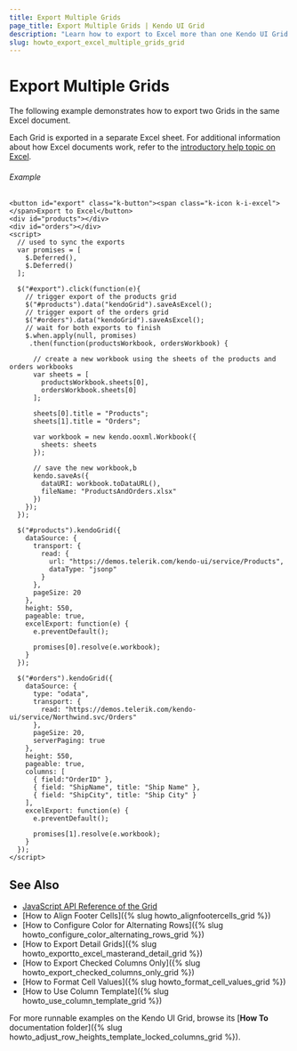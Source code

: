 ```yaml
---
title: Export Multiple Grids
page_title: Export Multiple Grids | Kendo UI Grid
description: "Learn how to export to Excel more than one Kendo UI Grid."
slug: howto_export_excel_multiple_grids_grid
---
```


# Export Multiple Grids

The following example demonstrates how to export two Grids in the same Excel document.

Each Grid is exported in a separate Excel sheet. For additional information about how Excel documents work, refer to the [introductory help topic on Excel](/framework/excel/introduction#create-excel-document).

###### Example

```dojo
<button id="export" class="k-button"><span class="k-icon k-i-excel"></span>Export to Excel</button>
<div id="products"></div>
<div id="orders"></div>
<script>
  // used to sync the exports
  var promises = [
    $.Deferred(),
    $.Deferred()
  ];

  $("#export").click(function(e){
    // trigger export of the products grid
    $("#products").data("kendoGrid").saveAsExcel();
    // trigger export of the orders grid
    $("#orders").data("kendoGrid").saveAsExcel();
    // wait for both exports to finish
    $.when.apply(null, promises)
     .then(function(productsWorkbook, ordersWorkbook) {

      // create a new workbook using the sheets of the products and orders workbooks
      var sheets = [
        productsWorkbook.sheets[0],
        ordersWorkbook.sheets[0]
      ];

      sheets[0].title = "Products";
      sheets[1].title = "Orders";

      var workbook = new kendo.ooxml.Workbook({
        sheets: sheets
      });

      // save the new workbook,b
      kendo.saveAs({
        dataURI: workbook.toDataURL(),
        fileName: "ProductsAndOrders.xlsx"
      })
    });
  });

  $("#products").kendoGrid({
    dataSource: {
      transport: {
        read: {
          url: "https://demos.telerik.com/kendo-ui/service/Products",
          dataType: "jsonp"
        }
      },
      pageSize: 20
    },
    height: 550,
    pageable: true,
    excelExport: function(e) {
      e.preventDefault();

      promises[0].resolve(e.workbook);
    }
  });

  $("#orders").kendoGrid({
    dataSource: {
      type: "odata",
      transport: {
        read: "https://demos.telerik.com/kendo-ui/service/Northwind.svc/Orders"
      },
      pageSize: 20,
      serverPaging: true
    },
    height: 550,
    pageable: true,
    columns: [
      { field:"OrderID" },
      { field: "ShipName", title: "Ship Name" },
      { field: "ShipCity", title: "Ship City" }
    ],
    excelExport: function(e) {
      e.preventDefault();

      promises[1].resolve(e.workbook);
    }
  });
</script>
```

## See Also

* [JavaScript API Reference of the Grid](/api/javascript/ui/grid/configuration/excel)
* [How to Align Footer Cells]({% slug howto_alignfootercells_grid %})
* [How to Configure Color for Alternating Rows]({% slug howto_configure_color_alternating_rows_grid %})
* [How to Export Detail Grids]({% slug howto_exportto_excel_masterand_detail_grid %})
* [How to Export Checked Columns Only]({% slug howto_export_checked_columns_only_grid %})
* [How to Format Cell Values]({% slug howto_format_cell_values_grid %})
* [How to Use Column Template]({% slug howto_use_column_template_grid %})

For more runnable examples on the Kendo UI Grid, browse its [**How To** documentation folder]({% slug howto_adjust_row_heights_template_locked_columns_grid %}).
